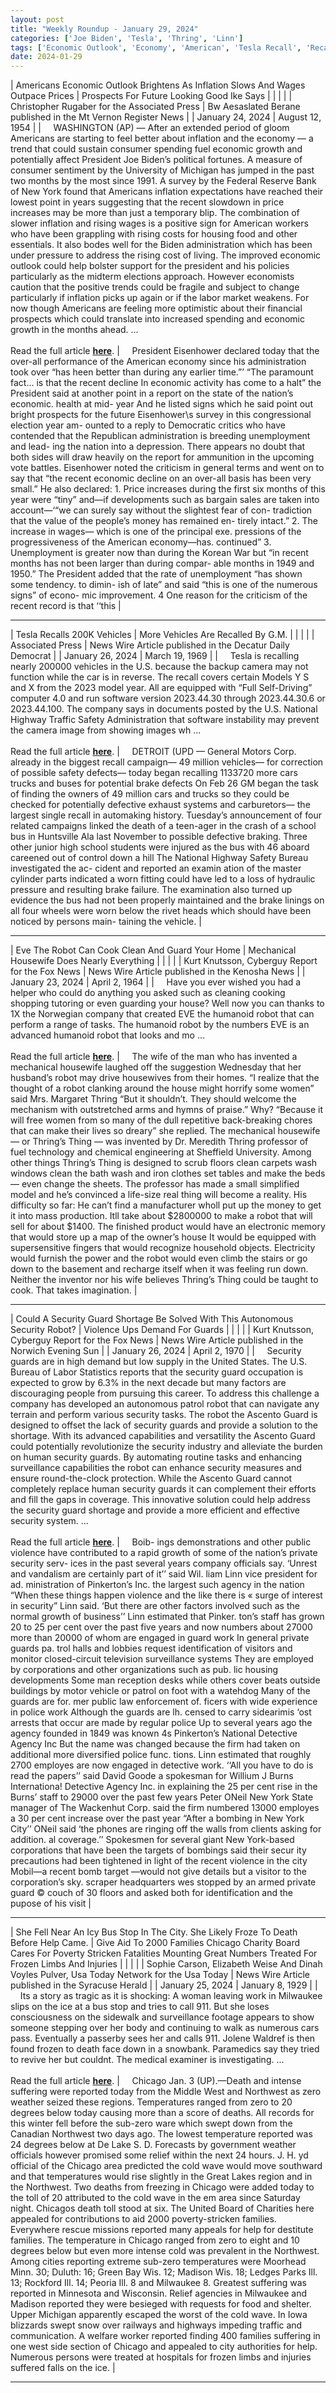 ```yaml
---
layout: post
title: "Weekly Roundup - January 29, 2024"
categories: ['Joe Biden', 'Tesla', 'Thring', 'Linn']
tags: ['Economic Outlook', 'Economy', 'American', 'Tesla Recall', 'Recall', 'Robotics', 'Technology', 'Autonomous Security Robot', 'Security', 'Tragic Accident', 'Weather']
date: 2024-01-29
---
```


| Americans Economic Outlook Brightens As Inflation Slows And Wages Outpace Prices | Prospects For Future Looking Good Ike Says |
|  |  |
| Christopher Rugaber for the Associated Press | Bw Aesaslated Berane published in the Mt Vernon Register News |
| January 24, 2024 | August 12, 1954 |
| &nbsp;&nbsp;&nbsp;&nbsp;WASHINGTON (AP) — After an extended period of gloom Americans are starting to feel better about inflation and the economy — a trend that could sustain consumer spending fuel economic growth and potentially affect President Joe Biden’s political fortunes. A measure of consumer sentiment by the University of Michigan has jumped in the past two months by the most since 1991. A survey by the Federal Reserve Bank of New York found that Americans inflation expectations have reached their lowest point in years suggesting that the recent slowdown in price increases may be more than just a temporary blip. The combination of slower inflation and rising wages is a positive sign for American workers who have been grappling with rising costs for housing food and other essentials. It also bodes well for the Biden administration which has been under pressure to address the rising cost of living. The improved economic outlook could help bolster support for the president and his policies particularly as the midterm elections approach. However economists caution that the positive trends could be fragile and subject to change particularly if inflation picks up again or if the labor market weakens. For now though Americans are feeling more optimistic about their financial prospects which could translate into increased spending and economic growth in the months ahead. ...<br><br>Read the full article <b>[here](https://apnews.com/article/economy-inflation-prices-consumers-income-election-outlook-c00653a661ca4b1420cc30a3e6f7b253)</b>. | &nbsp;&nbsp;&nbsp;&nbsp;President Eisenhower declared today that the over-all performance of the American economy since his administration took over “has heen better than during any earlier time.”’ “The paramount fact... is that the recent decline In economic activity has come to a halt” the President said at another point in a report on the state of the nation’s economic. health at mid- year And he listed signs which he said point out bright prospects for the future Eisenhower\s survey in this congressional election year am- ounted to a reply to Democratic critics who have contended that the Republican administration is breeding unemployment and lead- ing the nation into a depression. There appears no doubt that both sides will draw heavily on the report for ammunition in the upcoming vote battles. Eisenhower noted the criticism in general terms and went on to say that “the recent economic decline on an over-all basis has been very small.” He also declared: 1. Price increases during the first six months of this year were “tiny” and—if developments such as bargain sales are taken into account—‘“we can surely say without the slightest fear of con- tradiction that the value of the people’s money has remained en- tirely intact.” 2. The increase in wages— which is one of the principal exe. pressions of the progressiveness of the American economy—has. continued” 3. Unemployment is greater now than during the Korean War but “in recent months has not been larger than during compar- able months in 1949 and 1950.” The President added that the rate of unemployment “has shown some tendency. to dimin-  ish of late” and said “this is one of the numerous signs” of econo- mic improvement. 4 One reason for the criticism of the recent record is that ‘‘this |

---

| Tesla Recalls 200K Vehicles | More Vehicles Are Recalled By G.M. |
|  |  |
| Associated Press | News Wire Article published in the Decatur Daily Democrat |
| January 26, 2024 | March 19, 1969 |
| &nbsp;&nbsp;&nbsp;&nbsp;Tesla is recalling nearly 200000 vehicles in the U.S. because the backup camera may not function while the car is in reverse. The recall covers certain Models Y S and X from the 2023 model year. All are equipped with “Full Self-Driving” computer 4.0 and run software version 2023.44.30 through 2023.44.30.6 or 2023.44.100. The company says in documents posted by the U.S. National Highway Traffic Safety Administration that software instability may prevent the camera image from showing images wh ...<br><br>Read the full article <b>[here](https://apnews.com/article/tesla-recall-backup-camera-screen-dark-software-update-e8cc7acb4395a99789c2fee680bfeab3)</b>. | &nbsp;&nbsp;&nbsp;&nbsp;DETROIT (UPD — General Motors Corp. already in the biggest recall campaign— 49 million vehicles— for correction of possible safety defects— today began recalling 1133720 more cars trucks and buses for potential brake defects On Feb 26 GM began the task of finding the owners of 49 million cars and trucks so they could be checked for potentially defective exhaust systems and carburetors— the largest single recall in automaking history. Tuesday’s announcement of four related campaigns linked the death of a teen-ager in the crash of a school bus in Huntsville Ala last November to possible defective braking. Three other junior high school students were injured as the bus with 46 aboard careened out of control down a hill The National Highway Safety Bureau investigated the ac- cident and reported an examin ation of the master cylinder parts indicated a worn fitting could have led to a loss of hydraulic pressure and resulting brake failure. The examination also turned up evidence the bus had not been properly maintained and the brake linings on all four wheels were worn below the rivet heads which should have been noticed by persons main- taining the vehicle. |

---

| Eve The Robot Can Cook Clean And Guard Your Home | Mechanical Housewife Does Nearly Everything |
|  |  |
| Kurt Knutsson, Cyberguy Report for the Fox News | News Wire Article published in the Kenosha News |
| January 23, 2024 | April 2, 1964 |
| &nbsp;&nbsp;&nbsp;&nbsp;Have you ever wished you had a helper who could do anything you asked such as cleaning cooking shopping tutoring or even guarding your house? Well now you can thanks to 1X the Norwegian company that created EVE the humanoid robot that can perform a range of tasks. The humanoid robot by the numbers EVE is an advanced humanoid robot that looks and mo ...<br><br>Read the full article <b>[here](https://www.foxnews.com/tech/eve-the-robot-can-cook-clean-and-guard-your-home)</b>. | &nbsp;&nbsp;&nbsp;&nbsp;The wife of the man who has invented a mechanical housewife laughed off the suggestion Wednesday that her husband’s robot may drive housewives from their homes. “I realize that the thought of a robot clanking around the house might horrify some women” said Mrs. Margaret Thring “But it shouldn’t. They should welcome the mechanism with outstretched arms and hymns of praise.” Why? “Because it will free women from so many of the dull repetitive back-breaking chores that can make their lives so dreary” she replied. The mechanical housewife — or Thring’s Thing — was invented by Dr. Meredith Thring professor of fuel technology and chemical engineering at Sheffield University. Among other things Thring’s Thing is designed to scrub floors clean carpets wash windows clean the bath wash and iron clothes set tables and make the beds — even change the sheets. The professor has made a small simplified model and he’s convinced a life-size real thing will become a reality. His difficulty so far: He can’t find a manufacturer wholl put up the money to get it into mass production. Itll take about $2800000 to make a robot that will sell for about $1400. The finished product would have an electronic memory that would store up a map of the owner’s house It would be equipped with supersensitive fingers that would recognize household objects. Electricity would furnish the power and the robot would even climb the stairs or go down to the basement and recharge itself when it was feeling run down. Neither the inventor nor his wife believes Thring’s Thing could be taught to cook. That takes imagination. |

---

| Could A Security Guard Shortage Be Solved With This Autonomous Security Robot? | Violence Ups Demand For Guards |
|  |  |
| Kurt Knutsson, Cyberguy Report for the Fox News | News Wire Article published in the Norwich Evening Sun |
| January 26, 2024 | April 2, 1970 |
| &nbsp;&nbsp;&nbsp;&nbsp;Security guards are in high demand but low supply in the United States. The U.S. Bureau of Labor Statistics reports that the security guard occupation is expected to grow by 6.3% in the next decade but many factors are discouraging people from pursuing this career. To address this challenge a company has developed an autonomous patrol robot that can navigate any terrain and perform various security tasks. The robot the Ascento Guard is designed to offset the lack of security guards and provide a solution to the shortage. With its advanced capabilities and versatility the Ascento Guard could potentially revolutionize the security industry and alleviate the burden on human security guards. By automating routine tasks and enhancing surveillance capabilities the robot can enhance security measures and ensure round-the-clock protection. While the Ascento Guard cannot completely replace human security guards it can complement their efforts and fill the gaps in coverage. This innovative solution could help address the security guard shortage and provide a more efficient and effective security system. ...<br><br>Read the full article <b>[here](https://www.foxnews.com/tech/could-security-guard-shortage-be-solved-with-autonomous-security-robot)</b>. | &nbsp;&nbsp;&nbsp;&nbsp;Boib- ings demonstrations and other public violence have contributed to a rapid growth of some of the nation’s private security serv- ices in the past several years company officials say. ‘Unrest and vandalism are certainly part of it’’ said Wil. liam Linn vice president for ad. ministration of Pinkerton’s Inc. the largest such agency in the nation “When these things happen violence and the like there is « surge of interest in security” Linn said. ‘But there are other factors involved such as the normal growth of business’’ Linn estimated that Pinker. ton’s staff has grown 20 to 25 per cent over the past five years and now numbers about 27000 more than 20000 of whom are engaged in guard work In general private guards pa. trol halls and lobbies request identification of visitors and monitor closed-circuit television surveillance systems They are employed by corporations and other organizations such as pub. lic housing developments Some man reception desks while others cover beats outside buildings by motor vehicle or patrol on foot with a watehdog Many of the guards are for. mer public law enforcement of. ficers with wide experience in police work Although the guards are lh. censed to carry sidearimis ‘ost arrests that occur are made by regular police Up to several years ago the agency founded in 1849 was known 4s Pinkerton’s National Detective Agency Inc But the name was changed because the firm had taken on additional more diversified police func. tions. Linn estimated that roughly 2700 employes are now engaged in detective work. ‘‘All you have to do is read the papers’’ said David Goode a spokesman for Willium J Burns Internationa! Detective Agency Inc. in explaining the 25 per cent rise in the Burns’ staff to 29000 over the past few years Peter ONeil New York State manager of The Wackenhut Corp. said the firm numbered 13000 employes a 30 per cent increase over the past year “After a bombing in New York City’’ ONeil said ‘the phones are ringing off the walls from clients asking for addition. al coverage.’’ Spokesmen for several giant New York-based corporations that have been the targets of bombings said their secur ity precautions had been tightened in light of the recent violence in the city Mobil—a recent bomb target —would not give details but a visitor to the corporation’s sky. scraper headquarters wes stopped by an armed private guard © couch of 30 floors and asked both for identification and the pupose of his visit |

---

| She Fell Near An Icy Bus Stop In The City. She Likely Froze To Death Before Help Came. | Give Aid   To 2000 Families Chicago Charity Board Cares For Poverty   Stricken Fatalities Mounting Great Numbers Treated For Frozen Limbs And Injuries |
|  |  |
| Sophie Carson, Elizabeth Weise And Dinah Voyles Pulver, Usa Today Network for the Usa Today | News Wire Article published in the Syracuse Herald |
| January 25, 2024 | January 8, 1929 |
| &nbsp;&nbsp;&nbsp;&nbsp;Its a story as tragic as it is shocking: A woman leaving work in Milwaukee slips on the ice at a bus stop and tries to call 911. But she loses consciousness on the sidewalk and surveillance footage appears to show someone stepping over her body and continuing to walk as numerous cars pass. Eventually a passerby sees her and calls 911. Jolene Waldref is then found frozen to death face down in a snowbank. Paramedics say they tried to revive her but couldnt. The medical examiner is investigating. ...<br><br>Read the full article <b>[here](https://www.usatoday.com/story/news/nation/2024/01/25/woman-likely-froze-to-death-in-milwaukee-after-tripping-on-busy-street/72335638007/)</b>. | &nbsp;&nbsp;&nbsp;&nbsp;Chicago Jan. 3 (UP).—Death and intense suffering were reported today from the Middle West and Northwest as zero weather seized these regions. Temperatures ranged from zero to 20 degrees below today causing more than a score of deaths. All records for this winter fell before the sub-zero ware which swept down from the Canadian Northwest two days ago. The lowest temperature reported was 24 degrees below at De Lake S. D. Forecasts by government weather officials however promised some relief within the next 24 hours. J. H. yd official of the Chicago area predicted the cold wave would move southward and that temperatures would rise slightly in the Great Lakes region and in the Northwest. Two deaths from freezing in Chicago were added today to the toll of 20 attributed to the cold wave in the em area since Saturday night. Chicagos death toll stood at six. The United Board of Charities here appealed for contributions to aid 2000 poverty-stricken families. Everywhere rescue missions reported many appeals for help for destitute families. The temperature in Chicago ranged from zero to eight and 10 degrees below but even more intense cold was prevalent in the Northwest. Among cities reporting extreme sub-zero temperatures were Moorhead Minn. 30; Duluth: 16; Green Bay Wis. 12; Madison Wis. 18; Ledges Parks Ill. 13; Rockford Ill. 14; Peoria Ill. 8 and Milwaukee 8. Greatest suffering was reported in Minnesota and Wisconsin. Relief agencies in Milwaukee and Madison reported they were besieged with requests for food and shelter. Upper Michigan apparently escaped the worst of the cold wave. In Iowa blizzards swept snow over railways and highways impeding traffic and communication. A welfare worker reported finding 400 families suffering in one west side section of Chicago and appealed to city authorities for help. Numerous persons were treated at hospitals for frozen limbs and injuries suffered falls on the ice. |

---

